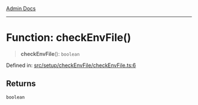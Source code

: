 [Admin Docs](/)

***

# Function: checkEnvFile()

> **checkEnvFile**(): `boolean`

Defined in: [src/setup/checkEnvFile/checkEnvFile.ts:6](https://github.com/PalisadoesFoundation/talawa-admin/blob/main/src/setup/checkEnvFile/checkEnvFile.ts#L6)

## Returns

`boolean`
